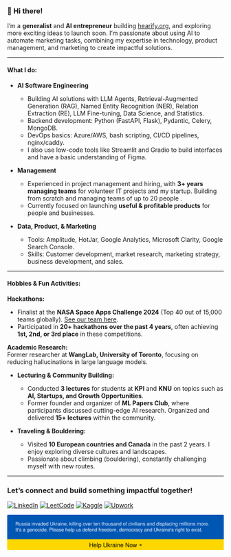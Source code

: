 ### 🌟 Hi there!

I’m a **generalist** and **AI entrepreneur** building [hearify.org](https://hearify.org), and exploring more exciting ideas to launch soon. I’m passionate about using AI to automate marketing tasks, combining my expertise in technology, product management, and marketing to create impactful solutions. 

---

#### **What I do:**
- **AI Software Engineering**  
  - Building AI solutions with LLM Agents, Retrieval-Augmented Generation (RAG), Named Entity Recognition (NER), Relation Extraction (RE), LLM Fine-tuning, Data Science, and Statistics.
  - Backend development: Python (FastAPI, Flask), Pydantic, Celery, MongoDB.
  - DevOps basics: Azure/AWS, bash scripting, CI/CD pipelines, nginx/caddy.  
  - I also use low-code tools like Streamlit and Gradio to build interfaces and have a basic understanding of Figma.

- **Management**  
  - Experienced in project management and hiring, with **3+ years managing teams** for volunteer IT projects and my startup. Building from scratch and managing teams of up to 20 people .
  - Currently focused on launching **useful & profitable products** for people and businesses.  

- **Data, Product, & Marketing**  
  - Tools: Amplitude, HotJar, Google Analytics, Microsoft Clarity, Google Search Console.
  - Skills: Customer development, market research, marketing strategy, business development, and sales.

---

#### **Hobbies & Fun Activities:**  
**Hackathons:**  
  - Finalist at the **NASA Space Apps Challenge 2024** (Top 40 out of 15,000 teams globally). [See our team here](https://www.spaceappschallenge.org/nasa-space-apps-2024/find-a-team/lazyvarenyky/).
  - Participated in **20+ hackathons over the past 4 years**, often achieving **1st, 2nd, or 3rd place** in these competitions.  

**Academic Research:**  
  Former researcher at **WangLab, University of Toronto**, focusing on reducing hallucinations in large language models.  

- **Lecturing & Community Building:**  
  - Conducted **3 lectures** for students at **KPI** and **KNU** on topics such as **AI, Startups, and Growth Opportunities**.  
  - Former founder and organizer of **ML Papers Club**, where participants discussed cutting-edge AI research. Organized and delivered **15+ lectures** within the community.

- **Traveling & Bouldering:**  
  - Visited **10 European countries and Canada** in the past 2 years. I enjoy exploring diverse cultures and landscapes.  
  - Passionate about climbing (bouldering), constantly challenging myself with new routes.  


---

### Let’s connect and build something impactful together! 

[![LinkedIn](https://img.shields.io/badge/linkedin-%230077B5.svg?style=for-the-badge&logo=linkedin&logoColor=white)](https://www.linkedin.com/in/sofiia-shaposhnikova)
[![LeetCode](https://img.shields.io/badge/LeetCode-000000?style=for-the-badge&logo=LeetCode&logoColor=#d16c06)](https://leetcode.com/sofi16616/)
[![Kaggle](https://img.shields.io/badge/Kaggle-035a7d?style=for-the-badge&logo=kaggle&logoColor=white)](https://www.kaggle.com/sofishaposhnikova)
[![Upwork](https://img.shields.io/badge/UpWork-6FDA44?style=for-the-badge&logo=Upwork&logoColor=white)](https://www.upwork.com/freelancers/~01a0f3397a94d7da27)

<!--



### GitHub Stats:

<a href="https://github.com/zhao9797">
    <img align="left" width="45%" src="https://github-readme-stats.vercel.app/api?username=Teasotea&theme=nightowl&show_icons=true" />
</a>



**Teasotea/Teasotea** is a ✨ _special_ ✨ repository because its `README.md` (this file) appears on your GitHub profile.

Here are some ideas to get you started:

- 🔭 I’m currently working on ...
- 🌱 I’m currently learning ...
- 👯 I’m looking to collaborate on ...
- 🤔 I’m looking for help with ...
- 💬 Ask me about ...
- 📫 How to reach me: ...
- 😄 Pronouns: ...
- ⚡ Fun fact: ...


![Gmail](https://img.shields.io/badge/Gmail-D14836?style=for-the-badge&logo=gmail&logoColor=white) sofi16616@gmail.com

-->


[![Stand With Ukraine](https://raw.githubusercontent.com/vshymanskyy/StandWithUkraine/main/banner2-direct.svg)](https://stand-with-ukraine.pp.ua)
